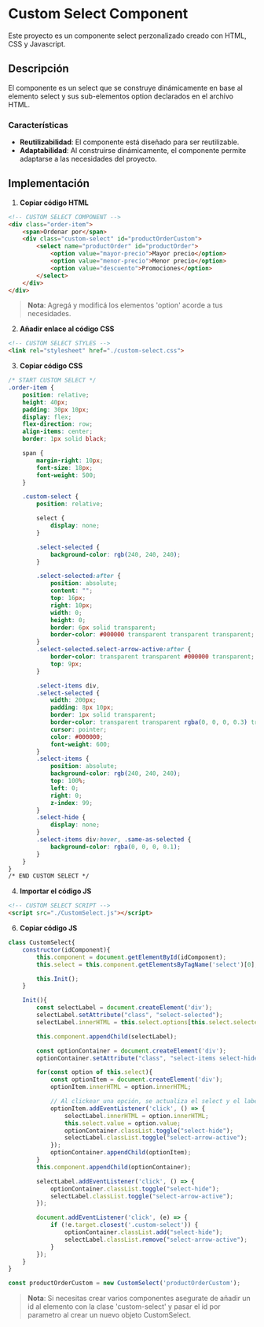 # Custom Select Component
Este proyecto es un componente select perzonalizado creado con HTML, CSS y Javascript.

## Descripción

El componente es un select que se construye dinámicamente en base al elemento select y sus sub-elementos option declarados en el archivo HTML. 

### Características

- **Reutilizabilidad**: El componente está diseñado para ser reutilizable.
- **Adaptabilidad**: Al construirse dinámicamente, el componente permite adaptarse a las necesidades del proyecto.

## Implementación
1. **Copiar código HTML**
```html
<!-- CUSTOM SELECT COMPONENT -->
<div class="order-item">
    <span>Ordenar por</span>
    <div class="custom-select" id="productOrderCustom">
        <select name="productOrder" id="productOrder">
            <option value="mayor-precio">Mayor precio</option>
            <option value="menor-precio">Menor precio</option>
            <option value="descuento">Promociones</option>
        </select>
    </div>
</div>
```
> **Nota**: Agregá y modificá los elementos 'option' acorde a tus necesidades.

2. **Añadir enlace al código CSS**
```html
<!-- CUSTOM SELECT STYLES -->
<link rel="stylesheet" href="./custom-select.css">
```
3. **Copiar código CSS**
```css
/* START CUSTOM SELECT */
.order-item {
    position: relative;
    height: 40px;
    padding: 30px 10px;
    display: flex;
    flex-direction: row;
    align-items: center;
    border: 1px solid black;

    span {
        margin-right: 10px;
        font-size: 18px;
        font-weight: 500;
    }

    .custom-select {
        position: relative;

        select {
            display: none;
        }

        .select-selected {
            background-color: rgb(240, 240, 240);
        }

        .select-selected:after {
            position: absolute;
            content: "";
            top: 16px;
            right: 10px;
            width: 0;
            height: 0;
            border: 6px solid transparent;
            border-color: #000000 transparent transparent transparent; /* arrow */
        }
        .select-selected.select-arrow-active:after {
            border-color: transparent transparent #000000 transparent; /* arrow */
            top: 9px;
        }

        .select-items div,
        .select-selected {
            width: 200px;
            padding: 8px 10px;
            border: 1px solid transparent;
            border-color: transparent transparent rgba(0, 0, 0, 0.3) transparent;
            cursor: pointer;
            color: #000000;
            font-weight: 600;
        }
        .select-items {
            position: absolute;
            background-color: rgb(240, 240, 240);
            top: 100%;
            left: 0;
            right: 0;
            z-index: 99;
        }
        .select-hide {
            display: none;
        }
        .select-items div:hover, .same-as-selected {
            background-color: rgba(0, 0, 0, 0.1);
        }
    }
}
/* END CUSTOM SELECT */
```
4. **Importar el código JS**
```html
<!-- CUSTOM SELECT SCRIPT -->
<script src="./CustomSelect.js"></script>
```
6. **Copiar código JS**
```javascript
class CustomSelect{
    constructor(idComponent){
        this.component = document.getElementById(idComponent);
        this.select = this.component.getElementsByTagName('select')[0];

        this.Init();
    }

    Init(){
        const selectLabel = document.createElement('div');
        selectLabel.setAttribute("class", "select-selected");
        selectLabel.innerHTML = this.select.options[this.select.selectedIndex].innerHTML;

        this.component.appendChild(selectLabel);

        const optionContainer = document.createElement('div');
        optionContainer.setAttribute("class", "select-items select-hide");

        for(const option of this.select){
            const optionItem = document.createElement('div');
            optionItem.innerHTML = option.innerHTML;

            // Al clickear una opción, se actualiza el select y el label
            optionItem.addEventListener('click', () => {
                selectLabel.innerHTML = option.innerHTML;
                this.select.value = option.value;
                optionContainer.classList.toggle("select-hide");
                selectLabel.classList.toggle("select-arrow-active");
            });
            optionContainer.appendChild(optionItem);
        }
        this.component.appendChild(optionContainer);

        selectLabel.addEventListener('click', () => {
            optionContainer.classList.toggle("select-hide");
            selectLabel.classList.toggle("select-arrow-active");
        });

        document.addEventListener('click', (e) => {
            if (!e.target.closest('.custom-select')) {
                optionContainer.classList.add("select-hide");
                selectLabel.classList.remove("select-arrow-active");
            }
        });
    }
}

const productOrderCustom = new CustomSelect('productOrderCustom');
```
> **Nota**: Si necesitas crear varios componentes asegurate de añadir un id al elemento con la clase 'custom-select' y pasar el id por parametro al crear un nuevo objeto CustomSelect.
